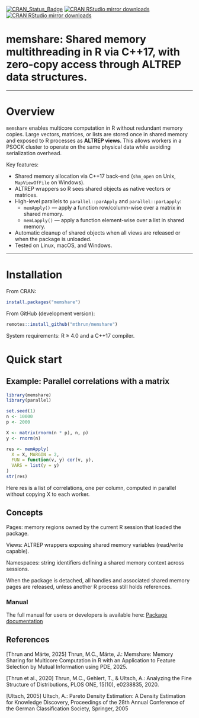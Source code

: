 [![CRAN_Status_Badge](http://www.r-pkg.org/badges/version/memshare)](https://cran.r-project.org/package=memshare)
[![CRAN RStudio mirror downloads](https://cranlogs.r-pkg.org/badges/grand-total/memshare?color=blue)](https://r-pkg.org/pkg/memshare)
[![CRAN RStudio mirror downloads](https://cranlogs.r-pkg.org/badges/last-month/memshare?color=green)](https://r-pkg.org/pkg/memshare)

# memshare: Shared memory multithreading in R via C++17, with zero-copy access through ALTREP data structures.


---

# Overview

`memshare` enables multicore computation in R without redundant memory copies. Large vectors, matrices, or lists are stored once in shared memory and exposed to R processes as **ALTREP views**. This allows workers in a PSOCK cluster to operate on the same physical data while avoiding serialization overhead.

Key features:

- Shared memory allocation via C++17 back-end (`shm_open` on Unix, `MapViewOfFile` on Windows).
- ALTREP wrappers so R sees shared objects as native vectors or matrices.
- High-level parallels to `parallel::parApply` and `parallel::parLapply`:
  - `memApply()` — apply a function row/column-wise over a matrix in shared memory.
  - `memLapply()` — apply a function element-wise over a list in shared memory.
- Automatic cleanup of shared objects when all views are released or when the package is unloaded.
- Tested on Linux, macOS, and Windows.

---

# Installation

From CRAN:

```r
install.packages("memshare")
```

From GitHub (development version):

```r
remotes::install_github("mthrun/memshare")
```

System requirements: R ≥ 4.0 and a C++17 compiler.

# Quick start

## Example: Parallel correlations with a matrix

```r
library(memshare)
library(parallel)

set.seed(1)
n <- 10000
p <- 2000

X <- matrix(rnorm(n * p), n, p)
y <- rnorm(n)

res <- memApply(
  X = X, MARGIN = 2,
  FUN = function(v, y) cor(v, y),
  VARS = list(y = y)
)
str(res)
```

Here res is a list of correlations, one per column, computed in parallel without copying X to each worker.

## Concepts

Pages: memory regions owned by the current R session that loaded the package.

Views: ALTREP wrappers exposing shared memory variables (read/write capable).

Namespaces: string identifiers defining a shared memory context across sessions.

When the package is detached, all handles and associated shared memory pages are released, unless another R process still holds references.

### Manual

The full manual for users or developers is available here:
[Package documentation](https://CRAN.R-project.org/package=memshare/memshare.pdf)

## References <a name="references"/>

[Thrun and Märte, 2025] Thrun, M.C., Märte, J.: Memshare: Memory Sharing for Multicore Computation in R with an Application to Feature Selection by Mutual Information using PDE, 2025.

[Thrun et al., 2020] Thrun, M.C., Gehlert, T., & Ultsch, A.: Analyzing the Fine Structure of Distributions, PLOS ONE, 15(10), e0238835, 2020.

[Ultsch, 2005] Ultsch, A.: Pareto Density Estimation: A Density Estimation for Knowledge Discovery, Proceedings of the 28th Annual Conference of the German Classification Society, Springer, 2005

